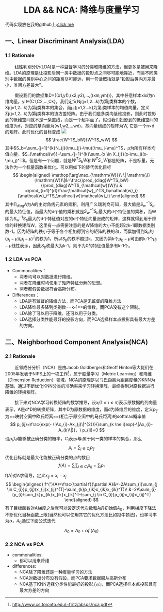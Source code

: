 <center><h1>LDA && NCA: 降维与度量学习</h1></center>

代码实现放在我的github上:[click me](https://github.com/tracy-talent/curriculum/tree/master/Data%20Mining/LDA%20%26%26%20NCA)

## 一、Linear Discriminant Analysis(LDA)

### 1.1 Rationale

&nbsp;&nbsp;&nbsp;&nbsp;&nbsp;&nbsp;&nbsp;&nbsp;线性判别分析(LDA)是一种监督学习的分类和降维的方法，但更多是被用来降维。LDA的原理是让投影后同一类中数据的投影点之间尽可能地靠近，而类不同类别中数据的类别中心之间的距离尽可能远，用一句话概括就是“投影后类内方差最小，类间方差最大”。

&nbsp;&nbsp;&nbsp;&nbsp;&nbsp;&nbsp;&nbsp;&nbsp;假设我们的数据集D={(x1,y1),(x2,y2),...,((xm,ym))}，其中任意样本xixi为n维向量，yi$\in${C1,C2,...,Ck}。我们定义Nj(j=1,2...k)为第j类样本的个数，Xj(j=1,2...k)为第j类样本的集合，而μj(j=1,2...k)为第j类样本的均值向量，定义Σj(j=1,2...k)为第j类样本的协方差矩阵。由于我们是多类向低维投影，则此时投影到的低维空间就不是一条直线，而是一个超平面了。假设我们投影到的低维空间的维度为d，对应的基向量为(w1,w2,...wd)，基向量组成的矩阵为W, 它是一个n×d的矩阵。此时优化的目标变成
![](http://latex.codecogs.com/gif.latex?$$\frac{W^TS_bW}{W^TS_wW}$$)
$$
\frac{W^TS_bW}{W^TS_wW}
$$
其中$S_b=\sum_{j=1}^{k}N_{j}(\mu_{j}-\mu)(\mu_j-\mu)^T$，$\mu$为所有样本均值向量。$S_{\mathcal{w}}=\sum_{j=1}^{k}\sum_{x \in X_{j}}(x-\mu_j)(x-\mu_j)^T$。但是有一个问题，就是$W^TS_bW$和$W^TS_{\mathcal{w}}W$都是矩阵，不是标量，无法作为一个标量函数来优化。可以用如下的替代优化目标
$$
\begin{aligned}
\mathop{\arg\max_{\mathrm{W}}}\ \| \mathrm{J}(\mathrm{W})\|&=\frac{\prod_{diag}W^TS_bW}{\prod_{diag}W^TS_{\mathcal{w}}W}\\
& =\prod_{i=1}^{d}\frac{\mathcal{w}_i^TS_b\mathcal{w}_i}{\mathcal{w}_i^TS_\mathcal{w}\mathcal{w}_i}
\end{aligned}
$$
其中$\prod_{diag}A$为A的主对角线元素的乘积。利用广义瑞利商可知，最大值是$S_{w}^{-1}S_b$的最大特征值，而最大的d个值的乘积就是$S_{w}^{-1}S_b$最大的d个特征值的乘积，而W即为$S_{w}^{-1}S_b$最大的d个特征值对应的d个特征向量张成的矩阵，这样就得到用于降维的转换矩阵W。这里有一点需要注意的是W降维的大小不能超过k-1即数据类别数-1。因为矩阵的秩小于等于各个相加得到它的矩阵的秩的和，而累加得到$S_{b}$的$(\mu_{j}-\mu)(\mu_{j}-\mu)^T$的秩为1，所以$S_{b}$的秩不超过k，又因为第k个$\mu_{k}-\mu$可由前k-1个$\mu_{j}-\mu$线性表示，因此$S_b$秩最大为k-1，则不为0的特征值最多有k-1个。

### 1.2 LDA vs PCA

* Commonalities：
  * 两者均可以对数据进行降维。
  * 两者在降维时均使用了矩阵特征分解的思想。
  * 两者都假设数据符合高斯分布。
* Differences：
  * LDA是有监督的降维方法，而PCA是无监督的降维方法
  * LDA降维最多降到类别数==k-1==的维数，而PCA没有这个限制。
  * LDA除了可以用于降维，还可以用于分类。
  * LDA选择分类性能最好的投影方向，而PCA选择样本点投影具有最大方差的方向。



## 二、Neighborhood Component Analysis(NCA)

### 2.1 Rationale

&nbsp;&nbsp;&nbsp;&nbsp;&nbsp;&nbsp;&nbsp;&nbsp;近邻成分分析（NCA）是由Jacob Goldberger和Geoff Hinton等大佬们在2005年发表于NIPS上的一项工作[^1]，属于度量学习（Metric Learning）和降维（Dimension Reduction）领域。NCA的原理是以马氏距离为距离度量的KNN为基础，通过不断优化KNN分类的准确率来学习转换矩阵，最终得到对原数据进行降维的转换矩阵。

[^1]: <http://www.cs.toronto.edu/~fritz/absps/nca.pdf>

&nbsp;&nbsp;&nbsp;&nbsp;&nbsp;&nbsp;&nbsp;&nbsp;接下来对NCA学习转换矩阵的数学推导，设$x_i(1 \le i \le n)$表示原数据的列向量表示，A是d*D的转换矩阵，其中D为原数据的维度，而d为降维后的维度，定义$p_{ij}$为==映射空间中欧氏距离==(相当于原空间中的马氏距离)的softmax概率值
$$
p_{ij}=\frac{exp(- \|Ax_{i}-Ax_{j}\|^{2})}{\sum_{k \ne i}exp(-\|Ax_{i}-A_{k}\|)}，\ p_{ii}=0
$$
设$p_{i}$为i能够被正确分类的概率，$C_{i}$表示与i属于同一类的样本的集合，那么
$$
p_{i}=\sum_{j \in C_{i}}p_{ij}
$$
优化目标就是最大化能被正确分类的点的数目
$$
f(A)=\sum_{i}\sum_{j \in C_{i}}p_{ij}=\sum_{i}p_{i}
$$
f(A)对A求偏导，定义$x_{ij}=x_{i}-x_{j}$
$$
\begin{aligned}
f^{'}(A)=\frac{\partial f}{\partial A}&=-2A\sum_{i}\sum_{j \in C_{i}}p_{ij}(x_{ij}x_{ij}^{T}-\sum_{k}p_{ik}x_{ik}x_{ik}^T)\\
&=2A\sum_{i}(p_{i}\sum_{k}p_{ik}x_{ik}x_{ik}^T-\sum_{j \in C_{i}}p_{ij}x_{ij}x_{ij}^T)
\end{aligned}
$$
有了目标函数对A梯度之后就可以设定迭代次数和A的初始值$A_{0}$，利用梯度下降法不断优化目标函数上限(当然也可以使用其它的优化方法比如拟牛顿法)，设学习率为$\alpha$，$A_{0}$通过下面公式迭代
$$
A_{0}=A_{0}+\alpha f^{'}(A_{0})
$$

### 2.2 NCA vs PCA

* commonalities:
  * 都可以用来降维
* differences:
  * NCA除了降维还是一种度量学习的方法
  * NCA对数据分布没有假设，而PCA要求数据服从高斯分布
  * NCA基于KNN选择分类性能最好的投影方向，而PCA选择样本点投影具有最大方差的方向
